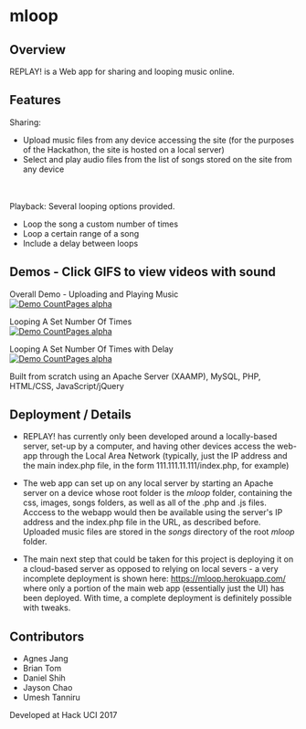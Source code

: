 # mloop
## Overview
REPLAY! is a Web app for sharing and looping music online.  

## Features
Sharing:
<ul>
<li> Upload music files from any device accessing the site (for the purposes of the Hackathon, the site is hosted on a local server) </li>
<li> Select and play audio files from the list of songs stored on the site from any device </li>
</ul>
<br>
<br>
Playback:
Several looping options provided.
<ul>
<li> Loop the song a custom number of times </li>
<li>  Loop a certain range of a song </li>
<li>  Include a delay between loops  </li>
</ul>


## Demos - Click GIFS to view videos with sound
Overall Demo - Uploading and Playing Music <br>
[![Demo CountPages alpha](https://j.gifs.com/Y6ZZyO.gif)](https://youtu.be/fMZb3RRcbJ4)

Looping A Set Number Of Times <br>
[![Demo CountPages alpha](https://j.gifs.com/DRxxW6.gif)](https://youtu.be/QBSQhSNAivI)


Looping A Set Number Of Times with Delay <br>
[![Demo CountPages alpha](https://j.gifs.com/1jMM3Z.gif)](
https://youtu.be/-qYLy7YW8Io
)

Built from scratch using an Apache Server (XAAMP), MySQL, PHP, HTML/CSS, JavaScript/jQuery

## Deployment / Details
* REPLAY! has currently only been developed around a locally-based server, set-up by a computer, and having other devices access the web-app through the Local Area Network (typically, just the IP address and the main index.php file, in the form 111.111.11.111/index.php, for example)

* The web app can set up on any local server by starting an Apache server on a device whose root folder is the <i>mloop</i> folder, containing the css, images, songs folders, as well as all of the .php and .js files. Acccess to the webapp would then be available using the server's IP address and the index.php file in the URL, as described before. Uploaded music files are stored in the <i>songs</i> directory of the root <i>mloop</i> folder.

* The main next step that could be taken for this project is deploying it on a cloud-based server as opposed to relying on local severs - a very incomplete deployment is shown here: https://mloop.herokuapp.com/ where only a portion of the main web app (essentially just the UI) has been deployed. With time, a complete deployment is definitely possible with tweaks.



## Contributors
* Agnes Jang 
* Brian Tom 
* Daniel Shih 
* Jayson Chao 
* Umesh Tanniru

Developed at Hack UCI 2017
